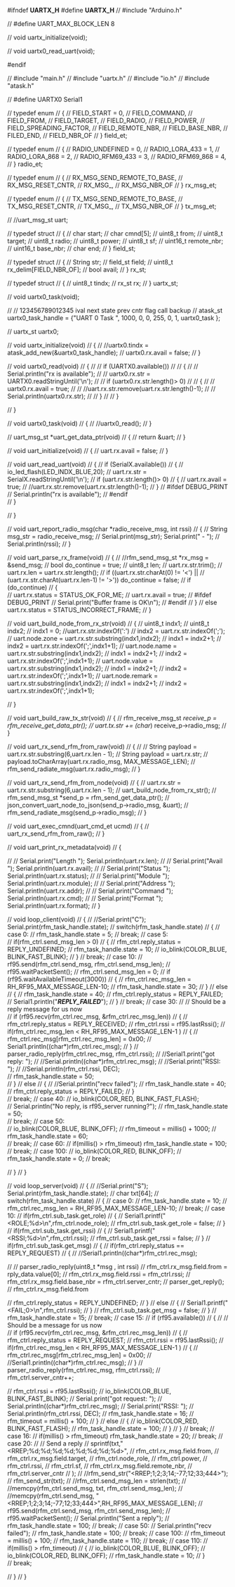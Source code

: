 #ifndef __UARTX_H__
#define __UARTX_H__
// #include "Arduino.h"


// #define UART_MAX_BLOCK_LEN  8

// void uartx_initialize(void);

// void uartx0_read_uart(void);


#endif

// #include "main.h"
// #include "uartx.h"
// #include "io.h"
// #include "atask.h"

// #define UARTX0 Serial1

// typedef enum
// {
//   FIELD_START   = 0,
//   FIELD_COMMAND,
//   FIELD_FROM,
//   FIELD_TARGET,
//   FIELD_RADIO,
//   FIELD_POWER,
//   FIELD_SPREADING_FACTOR,
//   FIELD_REMOTE_NBR,
//   FIELD_BASE_NBR,
//   FILED_END,
//   FIELD_NBR_OF
// } field_et;

// typedef enum
// {
//   RADIO_UNDEFINED = 0,
//   RADIO_LORA_433  = 1,
//   RADIO_LORA_868  = 2,
//   RADIO_RFM69_433 = 3,
//   RADIO_RFM69_868 = 4,
// } radio_et;

// typedef enum
// {
//   RX_MSG_SEND_REMOTE_TO_BASE,
//   RX_MSG_RESET_CNTR,
//   RX_MSG_,
//   RX_MSG_NBR_OF
// } rx_msg_et;

// typedef enum
// {
//   TX_MSG_SEND_REMOTE_TO_BASE,
//   TX_MSG_RESET_CNTR,
//   TX_MSG_,
//   TX_MSG_NBR_OF
// } tx_msg_et;


// //uart_msg_st         uart;

// typedef struct
// {
//   char      start;
//   char      cmnd[5];
//   uint8_t   from;
//   uint8_t   target;
//   uint8_t   radio;
//   uint8_t   power;
//   uint8_t   sf;
//   uint16_t  remote_nbr;
//   uint16_t  base_nbr;
//   char      end;
// } field_st;



// typedef struct
// {
//   String  str;
//   field_st  field;
//   uint8_t rx_delim[FIELD_NBR_OF];
//   bool      avail;
// } rx_st;

// typedef struct
// {
//     uint8_t tindx;
//     rx_st rx;
// } uartx_st;

// void uartx0_task(void);

// //                                  123456789012345   ival  next  state  prev  cntr flag  call backup
// atask_st uartx0_task_handle    =  {"UART 0 Task    ", 1000,    0,     0,  255,    0,  1,  uartx0_task };


// uartx_st uartx0;

// void uartx_initialize(void)
// {
//     //uartx0.tindx =  atask_add_new(&uartx0_task_handle);
//     uartx0.rx.avail = false;
// }

// void uartx0_read(void)
// {
//     // if (UARTX0.available())
//     // {
//     //     Serial.println("rx is available");
//     //     uartx0.rx.str = UARTX0.readStringUntil('\n');
//     //     if (uartx0.rx.str.length()> 0)
//     //     {
//     //         uartx0.rx.avail = true;
//     //         //uart.rx.str.remove(uart.rx.str.length()-1);
//     //         Serial.println(uartx0.rx.str);
//     //     }
//     // } 

// }

// void uartx0_task(void)
// {
//     //uartx0_read();
// }


// uart_msg_st *uart_get_data_ptr(void)
// {
//     return &uart;
// }

// void uart_initialize(void)
// {
//     uart.rx.avail = false;
// }

// void uart_read_uart(void)
// {
//     if (SerialX.available())
//     {
//         io_led_flash(LED_INDX_BLUE,20);
//         uart.rx.str = SerialX.readStringUntil('\n');
//         if (uart.rx.str.length()> 0)
//         {
//             uart.rx.avail = true;
//             //uart.rx.str.remove(uart.rx.str.length()-1);
//         }
//         #ifdef DEBUG_PRINT
//         Serial.println("rx is available");
//         #endif        
//     } 

// }

// void uart_report_radio_msg(char *radio_receive_msg, int rssi)
// {
//     String msg_str = radio_receive_msg;
//     Serial.print(msg_str); Serial.print(" - ");
//     Serial.println(rssi);
// }

// void uart_parse_rx_frame(void)
// {
//     //rfm_send_msg_st *rx_msg = &send_msg; 
//     bool do_continue = true;
//     uint8_t len;
//     uart.rx.str.trim();
//     uart.rx.len = uart.rx.str.length();
//     if ((uart.rx.str.charAt(0) != '<') || 
//         (uart.rx.str.charAt(uart.rx.len-1) != '>'))  do_continue = false;
//     if (do_continue)
//     {   
//         uart.rx.status = STATUS_OK_FOR_ME;
//         uart.rx.avail = true;
//         #ifdef DEBUG_PRINT
//         Serial.print("Buffer frame is OK\n");
//         #endif
//     }
//     else uart.rx.status = STATUS_INCORRECT_FRAME;
// }

// void uart_build_node_from_rx_str(void)
// {
//     uint8_t indx1;
//     uint8_t indx2;
//     indx1 = 0;  //uart.rx.str.indexOf(':')
//     indx2 = uart.rx.str.indexOf(';');
//     uart.node.zone = uart.rx.str.substring(indx1,indx2);
//     indx1 = indx2+1;
//     indx2 = uart.rx.str.indexOf(';',indx1+1);
//     uart.node.name = uart.rx.str.substring(indx1,indx2);
//     indx1 = indx2+1;
//     indx2 = uart.rx.str.indexOf(';',indx1+1);
//     uart.node.value = uart.rx.str.substring(indx1,indx2);
//     indx1 = indx2+1;
//     indx2 = uart.rx.str.indexOf(';',indx1+1);
//     uart.node.remark = uart.rx.str.substring(indx1,indx2);
//     indx1 = indx2+1;
//     indx2 = uart.rx.str.indexOf(';',indx1+1);
    
// }







// void uart_build_raw_tx_str(void)
// {
//     rfm_receive_msg_st *receive_p = rfm_receive_get_data_ptr();
//     uart.tx.str += (char*) receive_p->radio_msg;
// }

// void uart_rx_send_rfm_from_raw(void)
// {
//     // String payload = uart.rx.str.substring(6,uart.rx.len - 1);
//     String payload = uart.rx.str;
//     payload.toCharArray(uart.rx.radio_msg, MAX_MESSAGE_LEN);
//     rfm_send_radiate_msg(uart.rx.radio_msg);
// }

// void uart_rx_send_rfm_from_node(void)
// {
//     uart.rx.str = uart.rx.str.substring(6,uart.rx.len - 1);
//     uart_build_node_from_rx_str();
//     rfm_send_msg_st *send_p = rfm_send_get_data_ptr();
//     json_convert_uart_node_to_json(send_p->radio_msg, &uart);
//     rfm_send_radiate_msg(send_p->radio_msg);
// }

// void uart_exec_cmnd(uart_cmd_et ucmd)
// {
//     uart_rx_send_rfm_from_raw();
// }


// void uart_print_rx_metadata(void)
// {

//     // Serial.print("Length      "); Serial.println(uart.rx.len);
//     // Serial.print("Avail       "); Serial.println(uart.rx.avail);
//     // Serial.print("Status      "); Serial.println(uart.rx.status);
//     // Serial.print("Module      "); Serial.println(uart.rx.module);
//     // Serial.print("Address     "); Serial.println(uart.rx.addr);
//     // Serial.print("Command     "); Serial.println(uart.rx.cmd);
//     // Serial.print("Format      "); Serial.println(uart.rx.format);
// }    




// void loop_client(void)
// {
//     //Serial.print("C"); Serial.print(rfm_task_handle.state);
//     switch(rfm_task_handle.state)
//     {
//         case 0:
//             rfm_task_handle.state = 5;
//             break;
//         case 5:    
//             if(rfm_ctrl.send_msg_len > 0) 
//             {
//                 rfm_ctrl.reply_status =  REPLY_UNDEFINED;
//                 rfm_task_handle.state = 10;
//                 io_blink(COLOR_BLUE, BLINK_FAST_BLINK);
//             }
//             break;
//         case 10:
//             rf95.send(rfm_ctrl.send_msg, rfm_ctrl.send_msg_len);
//             rf95.waitPacketSent();
//             rfm_ctrl.send_msg_len = 0;
//             if (rf95.waitAvailableTimeout(3000))
//             {
//                 rfm_ctrl.rec_msg_len = RH_RF95_MAX_MESSAGE_LEN-10;
//                 rfm_task_handle.state = 30;
//             }
//             else
//             {
//               rfm_task_handle.state = 40;
//               rfm_ctrl.reply_status =  REPLY_FAILED;
//               Serial1.println("*******REPLY_FAILED*******");
//             }
//             break;
//         case 30:
//             // Should be a reply message for us now   
//             if (rf95.recv(rfm_ctrl.rec_msg, &rfm_ctrl.rec_msg_len))
//             {
//                 rfm_ctrl.reply_status =  REPLY_RECEIVED;
//                 rfm_ctrl.rssi = rf95.lastRssi();
//                 if(rfm_ctrl.rec_msg_len < RH_RF95_MAX_MESSAGE_LEN-1 )
//                 {
//                     rfm_ctrl.rec_msg[rfm_ctrl.rec_msg_len] = 0x00;
//                     Serial1.println((char*)rfm_ctrl.rec_msg);
//                 }
//                 parser_radio_reply(rfm_ctrl.rec_msg, rfm_ctrl.rssi);
//                 //Serial1.print("got reply: ");
//                 //Serial.println((char*)rfm_ctrl.rec_msg);
//                 //Serial.print("RSSI: ");
//                 //Serial.println(rfm_ctrl.rssi, DEC);    
//                 rfm_task_handle.state = 50;  
//             }
//             else
//             {
//                 //Serial.println("recv failed");
//                 rfm_task_handle.state = 40;  
//                 rfm_ctrl.reply_status =  REPLY_FAILED;
//             }            
//             break;
//         case 40:
//             io_blink(COLOR_RED, BLINK_FAST_FLASH);           
//             Serial.println("No reply, is rf95_server running?");
//             rfm_task_handle.state = 50;  
//             break;
//         case 50:    
//             io_blink(COLOR_BLUE, BLINK_OFF); 
//             rfm_timeout = millis() + 1000;
//             rfm_task_handle.state = 60;  
//             break;
//         case 60:
//             if(millis() > rfm_timeout) rfm_task_handle.state = 100; 
//             break;
//         case 100:
//             io_blink(COLOR_RED, BLINK_OFF);
//             rfm_task_handle.state = 0; 
//             break;

//     }
// }

// void loop_server(void)
// {
//     //Serial.print("S"); Serial.print(rfm_task_handle.state);
//     char txt[64];
//     switch(rfm_task_handle.state)
//     {
//         case 0:
//             rfm_task_handle.state = 10;
//             rfm_ctrl.rec_msg_len = RH_RF95_MAX_MESSAGE_LEN-10;
//             break;
//         case 10:
//             if(rfm_ctrl.sub_task.get_role) 
//             {
//                 Serial1.printf("<ROLE;%d>\n",rfm_ctrl.node_role);
//                 rfm_ctrl.sub_task.get_role = false;
//             }
//             if(rfm_ctrl.sub_task.get_rssi) 
//             {
//                 Serial1.printf("<RSSI;%d>\n",rfm_ctrl.rssi);
//                 rfm_ctrl.sub_task.get_rssi = false;
//             }
//             if(rfm_ctrl.sub_task.get_msg) 
//             {
//                 if(rfm_ctrl.reply_status ==  REPLY_REQUEST)
//                 {
//                     //Serial1.println((char*)rfm_ctrl.rec_msg);

//                     // parser_radio_reply(uint8_t *msg , int rssi) // rfm_ctrl.rx_msg.field.from = rply_data.value[0];
//                     rfm_ctrl.rx_msg.field.rssi = rfm_ctrl.rssi;
//                     rfm_ctrl.rx_msg.field.base_nbr = rfm_ctrl.server_cntr;
//                     parser_get_reply(); // rfm_ctrl.rx_msg.field.from

//                     rfm_ctrl.reply_status =  REPLY_UNDEFINED;
//                 }
//                 else 
//                 {
//                     Serial1.printf("<FAIL;0>\n",rfm_ctrl.rssi);
//                 }
//                 rfm_ctrl.sub_task.get_msg = false;
//             }
//             rfm_task_handle.state = 15;
//             break;
//         case 15:
//             if (rf95.available())
//             {
//                 // Should be a message for us now   
//                 if (rf95.recv(rfm_ctrl.rec_msg, &rfm_ctrl.rec_msg_len))
//                 {
//                     rfm_ctrl.reply_status =  REPLY_REQUEST;
//                     rfm_ctrl.rssi = rf95.lastRssi();
//                     if(rfm_ctrl.rec_msg_len < RH_RF95_MAX_MESSAGE_LEN-1 )
//                     {
//                         rfm_ctrl.rec_msg[rfm_ctrl.rec_msg_len] = 0x00;
//                         //Serial1.println((char*)rfm_ctrl.rec_msg);
//                     }
//                     parser_radio_reply(rfm_ctrl.rec_msg, rfm_ctrl.rssi);
//                     rfm_ctrl.server_cntr++;


//                   rfm_ctrl.rssi = rf95.lastRssi(); 
//                   io_blink(COLOR_BLUE, BLINK_FAST_BLINK);
//                   Serial.print("got request: ");
//                   Serial.println((char*)rfm_ctrl.rec_msg);
//                   Serial.print("RSSI: ");
//                   Serial.println(rfm_ctrl.rssi, DEC);
//                   rfm_task_handle.state = 16;
//                   rfm_timeout = millis() + 100;
//                 }
//                 else 
//                 {
//                   io_blink(COLOR_RED, BLINK_FAST_FLASH); 
//                   rfm_task_handle.state = 100;
//                 }
//             }
//             break;
//         case 16:
//              if(millis() > rfm_timeout) rfm_task_handle.state = 20;
//             break;
//         case 20:
//             // Send a reply
//             sprintf(txt,"<RREP;%d;%d;%d;%d;%d;%d;%d;%d>",
//                 rfm_ctrl.rx_msg.field.from,
//                 rfm_ctrl.rx_msg.field.target,
//                 rfm_ctrl.node_role,
//                 rfm_ctrl.power,
//                 rfm_ctrl.rssi,
//                 rfm_ctrl.sf,
//                 rfm_ctrl.rx_msg.field.remote_nbr,
//                 rfm_ctrl.server_cntr
//                 );
//             //rfm_send_str("<RREP;1;2;3;14;-77;12;33;444>");
//             rfm_send_str(txt);
//             //rfm_ctrl.send_msg_len = strlen(txt); 
//             //memcpy(rfm_ctrl.send_msg, txt, rfm_ctrl.send_msg_len);
//             //memcpy(rfm_ctrl.send_msg, "<RREP;1;2;3;14;-77;12;33;444>",RH_RF95_MAX_MESSAGE_LEN);
//             rf95.send(rfm_ctrl.send_msg, rfm_ctrl.send_msg_len);
//             rf95.waitPacketSent();
//             Serial.println("Sent a reply");
//             rfm_task_handle.state = 100;
//             break;
//         case 50:
//             Serial.println("recv failed");
//             rfm_task_handle.state = 100;
//             break;
//         case 100:
//             rfm_timeout = millis() + 100;
//             rfm_task_handle.state = 110;
//             break;
//         case 110:
//             if(millis() > rfm_timeout) 
//             {
//                 io_blink(COLOR_BLUE, BLINK_OFF);
//                 io_blink(COLOR_RED, BLINK_OFF);
//                 rfm_task_handle.state = 10;
//             }    
//             break;

//     }
// }  
